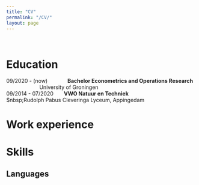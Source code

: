 ```yaml
---
title: "CV"
permalink: "/CV/"
layout: page
---
```

&nbsp;
&ensp;
&emsp;
# Education
09/2020 - (now)&emsp;&emsp;&emsp;&nbsp;&ensp;**Bachelor Econometrics and Operations Research**
&emsp;&emsp;&emsp;&emsp;&emsp;&emsp;&nbsp;University of Groningen                
09/2014 - 07/2020&emsp;&emsp;**VWO Natuur en Techniek**
&emsp;&emsp;&emsp;&emsp;&emsp;&emsp;$nbsp;Rudolph Pabus Cleveringa Lyceum, Appingedam
# Work experience

# Skills
## Languages

